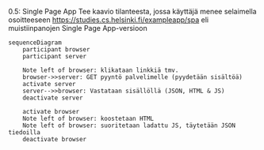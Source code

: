 0.5: Single Page App
Tee kaavio tilanteesta, jossa käyttäjä menee selaimella osoitteeseen https://studies.cs.helsinki.fi/exampleapp/spa eli muistiinpanojen Single Page App-versioon

```mermaid
sequenceDiagram
    participant browser
    participant server

    Note left of browser: klikataan linkkiä tmv.
    browser->>server: GET pyyntö palvelimelle (pyydetään sisältöä)
    activate server
    server-->>browser: Vastataan sisällöllä (JSON, HTML & JS)
    deactivate server
    
    activate browser
    Note left of browser: koostetaan HTML
    Note left of browser: suoritetaan ladattu JS, täytetään JSON tiedoilla
    deactivate browser


```